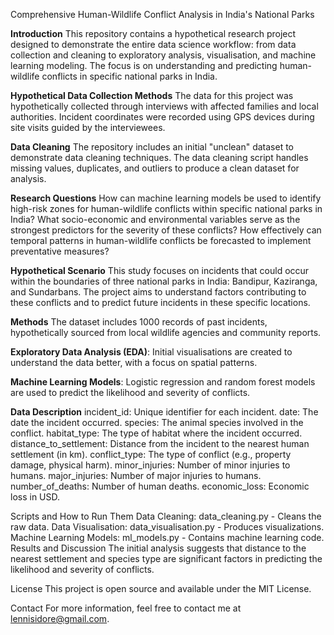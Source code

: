 Comprehensive Human-Wildlife Conflict Analysis in India's National Parks

**Introduction**
This repository contains a hypothetical research project designed to demonstrate the entire data science workflow: from data collection and cleaning to exploratory analysis, visualisation, and machine learning modeling. The focus is on understanding and predicting human-wildlife conflicts in specific national parks in India.

**Hypothetical Data Collection Methods**
The data for this project was hypothetically collected through interviews with affected families and local authorities. Incident coordinates were recorded using GPS devices during site visits guided by the interviewees.

**Data Cleaning**
The repository includes an initial "unclean" dataset to demonstrate data cleaning techniques. The data cleaning script handles missing values, duplicates, and outliers to produce a clean dataset for analysis.

**Research Questions**
How can machine learning models be used to identify high-risk zones for human-wildlife conflicts within specific national parks in India?
What socio-economic and environmental variables serve as the strongest predictors for the severity of these conflicts?
How effectively can temporal patterns in human-wildlife conflicts be forecasted to implement preventative measures?

**Hypothetical Scenario**
This study focuses on incidents that could occur within the boundaries of three national parks in India: Bandipur, Kaziranga, and Sundarbans. The project aims to understand factors contributing to these conflicts and to predict future incidents in these specific locations.

**Methods**
The dataset includes 1000 records of past incidents, hypothetically sourced from local wildlife agencies and community reports.

**Exploratory Data Analysis (EDA)**: Initial visualisations are created to understand the data better, with a focus on spatial patterns.

**Machine Learning Models**: Logistic regression and random forest models are used to predict the likelihood and severity of conflicts.

**Data Description**
incident_id: Unique identifier for each incident.
date: The date the incident occurred.
species: The animal species involved in the conflict.
habitat_type: The type of habitat where the incident occurred.
distance_to_settlement: Distance from the incident to the nearest human settlement (in km).
conflict_type: The type of conflict (e.g., property damage, physical harm).
minor_injuries: Number of minor injuries to humans.
major_injuries: Number of major injuries to humans.
number_of_deaths: Number of human deaths.
economic_loss: Economic loss in USD.

Scripts and How to Run Them
Data Cleaning: data_cleaning.py - Cleans the raw data.
Data Visualisation: data_visualisation.py - Produces visualizations.
Machine Learning Models: ml_models.py - Contains machine learning code.
Results and Discussion
The initial analysis suggests that distance to the nearest settlement and species type are significant factors in predicting the likelihood and severity of conflicts.

License
This project is open source and available under the MIT License.

Contact
For more information, feel free to contact me at lennisidore@gmail.com.

